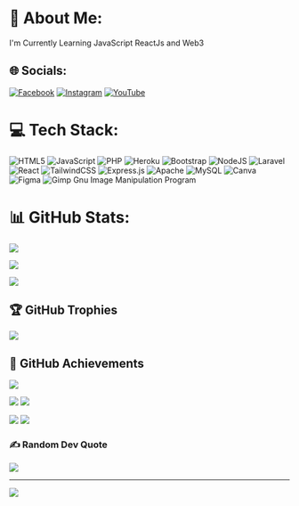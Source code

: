 # 💫 About Me:
I'm Currently Learning JavaScript ReactJs and Web3


## 🌐 Socials:
[![Facebook](https://img.shields.io/badge/Facebook-%231877F2.svg?logo=Facebook&logoColor=white)](https://facebook.com/Reza) [![Instagram](https://img.shields.io/badge/Instagram-%23E4405F.svg?logo=Instagram&logoColor=white)](https://instagram.com/rezaeza_14) [![YouTube](https://img.shields.io/badge/YouTube-%23FF0000.svg?logo=YouTube&logoColor=white)](https://youtube.com/@Reza) 

# 💻 Tech Stack:
![HTML5](https://img.shields.io/badge/html5-%23E34F26.svg?style=for-the-badge&logo=html5&logoColor=white) ![JavaScript](https://img.shields.io/badge/javascript-%23323330.svg?style=for-the-badge&logo=javascript&logoColor=%23F7DF1E) ![PHP](https://img.shields.io/badge/php-%23777BB4.svg?style=for-the-badge&logo=php&logoColor=white) ![Heroku](https://img.shields.io/badge/heroku-%23430098.svg?style=for-the-badge&logo=heroku&logoColor=white) ![Bootstrap](https://img.shields.io/badge/bootstrap-%23563D7C.svg?style=for-the-badge&logo=bootstrap&logoColor=white) ![NodeJS](https://img.shields.io/badge/node.js-6DA55F?style=for-the-badge&logo=node.js&logoColor=white) ![Laravel](https://img.shields.io/badge/laravel-%23FF2D20.svg?style=for-the-badge&logo=laravel&logoColor=white) ![React](https://img.shields.io/badge/react-%2320232a.svg?style=for-the-badge&logo=react&logoColor=%2361DAFB) ![TailwindCSS](https://img.shields.io/badge/tailwindcss-%2338B2AC.svg?style=for-the-badge&logo=tailwind-css&logoColor=white) ![Express.js](https://img.shields.io/badge/express.js-%23404d59.svg?style=for-the-badge&logo=express&logoColor=%2361DAFB) ![Apache](https://img.shields.io/badge/apache-%23D42029.svg?style=for-the-badge&logo=apache&logoColor=white) ![MySQL](https://img.shields.io/badge/mysql-%2300f.svg?style=for-the-badge&logo=mysql&logoColor=white) ![Canva](https://img.shields.io/badge/Canva-%2300C4CC.svg?style=for-the-badge&logo=Canva&logoColor=white) ![Figma](https://img.shields.io/badge/figma-%23F24E1E.svg?style=for-the-badge&logo=figma&logoColor=white) ![Gimp Gnu Image Manipulation Program](https://img.shields.io/badge/Gimp-657D8B?style=for-the-badge&logo=gimp&logoColor=FFFFFF)

# 📊 GitHub Stats:
![](https://github-readme-stats.vercel.app/api?username=Azeruu&theme=dark&hide_border=false&include_all_commits=true&count_private=true&show_icons=true&cache_seconds=86400)

![](https://github-readme-streak-stats.herokuapp.com/?user=Azeruu&theme=dark&hide_border=false&cache_seconds=86400)

![](https://github-readme-stats.vercel.app/api/top-langs/?username=Azeruu&theme=dark&hide_border=false&include_all_commits=true&count_private=true&layout=compact&cache_seconds=86400)

## 🏆 GitHub Trophies
![](https://github-profile-trophy.vercel.app/?username=Azeruu&theme=radical&no-frame=false&no-bg=true&margin-w=4)

## 🎯 GitHub Achievements
![](https://github-profile-summary-cards.vercel.app/api/cards/profile-details?username=Azeruu&theme=radical)

![](https://github-profile-summary-cards.vercel.app/api/cards/repos-per-language?username=Azeruu&theme=radical) ![](https://github-profile-summary-cards.vercel.app/api/cards/most-commit-language?username=Azeruu&theme=radical)

![](https://github-profile-summary-cards.vercel.app/api/cards/stats?username=Azeruu&theme=radical) ![](https://github-profile-summary-cards.vercel.app/api/cards/productive-time?username=Azeruu&theme=radical)

### ✍️ Random Dev Quote
![](https://quotes-github-readme.vercel.app/api?type=horizontal&theme=radical)

---
[![](https://visitcount.itsvg.in/api?id=Azeruu&icon=0&color=0)](https://visitcount.itsvg.in)

<!-- Proudly created with GPRM ( https://gprm.itsvg.in ) -->
